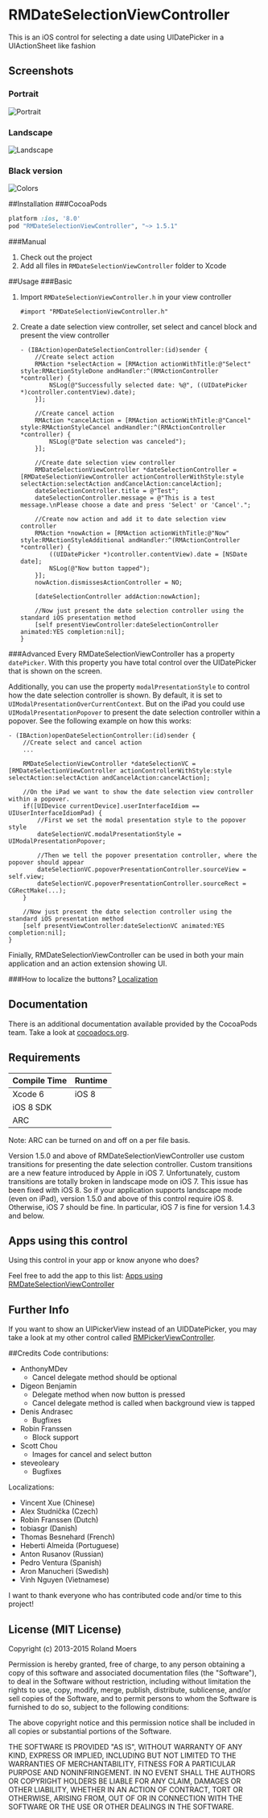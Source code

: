 RMDateSelectionViewController
=============================

This is an iOS control for selecting a date using UIDatePicker in a UIActionSheet like fashion

## Screenshots
### Portrait
![Portrait](http://cooperrs.github.io/RMDateSelectionViewController/Images/Blur-Screen-Portrait.png)

### Landscape
![Landscape](http://cooperrs.github.com/RMDateSelectionViewController/Images/Blur-Screen-Landscape.png)

### Black version
![Colors](http://cooperrs.github.io/RMDateSelectionViewController/Images/Blur-Screen-Portrait-Black.png)

##Installation
###CocoaPods
```ruby
platform :ios, '8.0'
pod "RMDateSelectionViewController", "~> 1.5.1"
```

###Manual
1. Check out the project
2. Add all files in `RMDateSelectionViewController` folder to Xcode

##Usage
###Basic
1. Import `RMDateSelectionViewController.h` in your view controller
	
	```objc
	#import "RMDateSelectionViewController.h"
	```
2. Create a date selection view controller, set select and cancel block and present the view controller
	
	```objc
	- (IBAction)openDateSelectionController:(id)sender {
		//Create select action
	    RMAction *selectAction = [RMAction actionWithTitle:@"Select" style:RMActionStyleDone andHandler:^(RMActionController *controller) {
	        NSLog(@"Successfully selected date: %@", ((UIDatePicker *)controller.contentView).date);
	    }];
	    
	    //Create cancel action
	    RMAction *cancelAction = [RMAction actionWithTitle:@"Cancel" style:RMActionStyleCancel andHandler:^(RMActionController *controller) {
	        NSLog(@"Date selection was canceled");
	    }];
	    
	    //Create date selection view controller
	    RMDateSelectionViewController *dateSelectionController = [RMDateSelectionViewController actionControllerWithStyle:style selectAction:selectAction andCancelAction:cancelAction];
	    dateSelectionController.title = @"Test";
	    dateSelectionController.message = @"This is a test message.\nPlease choose a date and press 'Select' or 'Cancel'.";
	    
	    //Create now action and add it to date selection view controller
	    RMAction *nowAction = [RMAction actionWithTitle:@"Now" style:RMActionStyleAdditional andHandler:^(RMActionController *controller) {
	        ((UIDatePicker *)controller.contentView).date = [NSDate date];
	        NSLog(@"Now button tapped");
	    }];
	    nowAction.dismissesActionController = NO;
	    
	    [dateSelectionController addAction:nowAction];
	    
	    //Now just present the date selection controller using the standard iOS presentation method
	    [self presentViewController:dateSelectionController animated:YES completion:nil];
	}
	```

###Advanced
Every RMDateSelectionViewController has a property `datePicker`. With this property you have total control over the UIDatePicker that is shown on the screen.

Additionally, you can use the property `modalPresentationStyle` to control how the date selection controller is shown. By default, it is set to `UIModalPresentationOverCurrentContext`. But on the iPad you could use `UIModalPresentationPopover` to present the date selection controller within a popover. See the following example on how this works:

```objc
- (IBAction)openDateSelectionController:(id)sender {
	//Create select and cancel action
	...

	RMDateSelectionViewController *dateSelectionVC = [RMDateSelectionViewController actionControllerWithStyle:style selectAction:selectAction andCancelAction:cancelAction];

	//On the iPad we want to show the date selection view controller within a popover.
    if([UIDevice currentDevice].userInterfaceIdiom == UIUserInterfaceIdiomPad) {
        //First we set the modal presentation style to the popover style
        dateSelectionVC.modalPresentationStyle = UIModalPresentationPopover;
        
        //Then we tell the popover presentation controller, where the popover should appear
        dateSelectionVC.popoverPresentationController.sourceView = self.view;
        dateSelectionVC.popoverPresentationController.sourceRect = CGRectMake(...);
    }

	//Now just present the date selection controller using the standard iOS presentation method
	[self presentViewController:dateSelectionVC animated:YES completion:nil];
}
```

Finially, RMDateSelectionViewController can be used in both your main application and an action extension showing UI.

###How to localize the buttons? 
[Localization](https://github.com/CooperRS/RMDateSelectionViewController/wiki/Localization)

## Documentation
There is an additional documentation available provided by the CocoaPods team. Take a look at [cocoadocs.org](http://cocoadocs.org/docsets/RMDateSelectionViewController/).

## Requirements

| Compile Time  | Runtime       |
| :------------ | :------------ |
| Xcode 6       | iOS 8         |
| iOS 8 SDK     |               |
| ARC           |               |

Note: ARC can be turned on and off on a per file basis.

Version 1.5.0 and above of RMDateSelectionViewController use custom transitions for presenting the date selection controller. Custom transitions are a new feature introduced by Apple in iOS 7. Unfortunately, custom transitions are totally broken in landscape mode on iOS 7. This issue has been fixed with iOS 8. So if your application supports landscape mode (even on iPad), version 1.5.0 and above of this control require iOS 8. Otherwise, iOS 7 should be fine. In particular, iOS 7 is fine for version 1.4.3 and below.

## Apps using this control
Using this control in your app or know anyone who does?

Feel free to add the app to this list: [Apps using RMDateSelectionViewController](https://github.com/CooperRS/RMDateSelectionViewController/wiki/Apps-using-RMDateSelectionViewController)

## Further Info
If you want to show an UIPickerView instead of an UIDDatePicker, you may take a look at my other control called [RMPickerViewController](https://github.com/CooperRS/RMPickerViewController).

##Credits
Code contributions:
* AnthonyMDev
    * Cancel delegate method should be optional
* Digeon Benjamin 
    * Delegate method when now button is pressed
    * Cancel delegate method is called when background view is tapped
* Denis Andrasec
    * Bugfixes
* Robin Franssen
	* Block support
* Scott Chou
    * Images for cancel and select button
* steveoleary
	* Bugfixes

Localizations:
* Vincent Xue (Chinese)
* Alex Studnička (Czech)
* Robin Franssen (Dutch)
* tobiasgr (Danish)
* Thomas Besnehard (French)
* Heberti Almeida (Portuguese)
* Anton Rusanov (Russian)
* Pedro Ventura (Spanish)
* Aron Manucheri (Swedish)
* Vinh Nguyen (Vietnamese)

I want to thank everyone who has contributed code and/or time to this project!

## License (MIT License)
Copyright (c) 2013-2015 Roland Moers

Permission is hereby granted, free of charge, to any person obtaining a copy
of this software and associated documentation files (the "Software"), to deal
in the Software without restriction, including without limitation the rights
to use, copy, modify, merge, publish, distribute, sublicense, and/or sell
copies of the Software, and to permit persons to whom the Software is
furnished to do so, subject to the following conditions:

The above copyright notice and this permission notice shall be included in
all copies or substantial portions of the Software.

THE SOFTWARE IS PROVIDED "AS IS", WITHOUT WARRANTY OF ANY KIND, EXPRESS OR
IMPLIED, INCLUDING BUT NOT LIMITED TO THE WARRANTIES OF MERCHANTABILITY,
FITNESS FOR A PARTICULAR PURPOSE AND NONINFRINGEMENT. IN NO EVENT SHALL THE
AUTHORS OR COPYRIGHT HOLDERS BE LIABLE FOR ANY CLAIM, DAMAGES OR OTHER
LIABILITY, WHETHER IN AN ACTION OF CONTRACT, TORT OR OTHERWISE, ARISING FROM,
OUT OF OR IN CONNECTION WITH THE SOFTWARE OR THE USE OR OTHER DEALINGS IN
THE SOFTWARE.

